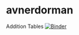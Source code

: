 # avnerdorman
Addition Tables
[![Binder](https://mybinder.org/badge_logo.svg)](https://mybinder.org/v2/gh/avnerdorman/avnerdorman.git/master)
